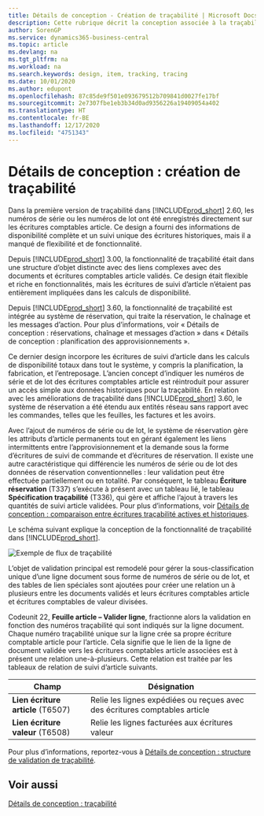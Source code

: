 ```yaml
---
title: Détails de conception - Création de traçabilité | Microsoft Docs
description: Cette rubrique décrit la conception associée à la traçabilité dans Business Central.
author: SorenGP
ms.service: dynamics365-business-central
ms.topic: article
ms.devlang: na
ms.tgt_pltfrm: na
ms.workload: na
ms.search.keywords: design, item, tracking, tracing
ms.date: 10/01/2020
ms.author: edupont
ms.openlocfilehash: 87c85de9f501e093679512b709841d0027fe17bf
ms.sourcegitcommit: 2e7307fbe1eb3b34d0ad9356226a19409054a402
ms.translationtype: HT
ms.contentlocale: fr-BE
ms.lasthandoff: 12/17/2020
ms.locfileid: "4751343"
---
```

# <a name="design-details-item-tracking-design"></a>Détails de conception : création de traçabilité
Dans la première version de traçabilité dans [!INCLUDE[prod_short](includes/prod_short.md)] 2.60, les numéros de série ou les numéros de lot ont été enregistrés directement sur les écritures comptables article. Ce design a fourni des informations de disponibilité complète et un suivi unique des écritures historiques, mais il a manqué de flexibilité et de fonctionnalité.  

Depuis [!INCLUDE[prod_short](includes/prod_short.md)] 3.00, la fonctionnalité de traçabilité était dans une structure d’objet distincte avec des liens complexes avec des documents et écritures comptables article validés. Ce design était flexible et riche en fonctionnalités, mais les écritures de suivi d’article n’étaient pas entièrement impliquées dans les calculs de disponibilité.  

Depuis [!INCLUDE[prod_short](includes/prod_short.md)] 3.60, la fonctionnalité de traçabilité est intégrée au système de réservation, qui traite la réservation, le chaînage et les messages d’action. Pour plus d’informations, voir « Détails de conception : réservations, chaînage et messages d’action » dans « Détails de conception : planification des approvisionnements ».  

Ce dernier design incorpore les écritures de suivi d’article dans les calculs de disponibilité totaux dans tout le système, y compris la planification, la fabrication, et l’entreposage. L’ancien concept d’indiquer les numéros de série et de lot des écritures comptables article est réintroduit pour assurer un accès simple aux données historiques pour la traçabilité. En relation avec les améliorations de traçabilité dans [!INCLUDE[prod_short](includes/prod_short.md)] 3.60, le système de réservation a été étendu aux entités réseau sans rapport avec les commandes, telles que les feuilles, les factures et les avoirs.  

Avec l’ajout de numéros de série ou de lot, le système de réservation gère les attributs d’article permanents tout en gérant également les liens intermittents entre l’approvisionnement et la demande sous la forme d’écritures de suivi de commande et d’écritures de réservation. Il existe une autre caractéristique qui différencie les numéros de série ou de lot des données de réservation conventionnelles : leur validation peut être effectuée partiellement ou en totalité. Par conséquent, le tableau **Écriture réservation** (T337) s’exécute à présent avec un tableau lié, le tableau **Spécification traçabilité** (T336), qui gère et affiche l’ajout à travers les quantités de suivi article validées. Pour plus d’informations, voir [Détails de conception : comparaison entre écritures traçabilité actives et historiques](design-details-active-versus-historic-item-tracking-entries.md).  

Le schéma suivant explique la conception de la fonctionnalité de traçabilité dans [!INCLUDE[prod_short](includes/prod_short.md)].  

![Exemple de flux de traçabilité](media/design_details_item_tracking_design.png "Exemple de flux de traçabilité")  

L’objet de validation principal est remodelé pour gérer la sous-classification unique d’une ligne document sous forme de numéros de série ou de lot, et des tables de lien spéciales sont ajoutées pour créer une relation un à plusieurs entre les documents validés et leurs écritures comptables article et écritures comptables de valeur divisées.  

Codeunit 22, **Feuille article – Valider ligne**, fractionne alors la validation en fonction des numéros traçabilité qui sont indiqués sur la ligne document. Chaque numéro traçabilité unique sur la ligne crée sa propre écriture comptable article pour l’article. Cela signifie que le lien de la ligne de document validée vers les écritures comptables article associées est à présent une relation une-à-plusieurs. Cette relation est traitée par les tableaux de relation de suivi d’article suivants.  

|Champ|Désignation|  
|---------------|---------------------------------------|  
|**Lien écriture article** (T6507)|Relie les lignes expédiées ou reçues avec des écritures comptables article|  
|**Lien écriture valeur** (T6508)|Relie les lignes facturées aux écritures valeur|  

Pour plus d’informations, reportez-vous à [Détails de conception : structure de validation de traçabilité](design-details-item-tracking-posting-structure.md).  

## <a name="see-also"></a>Voir aussi  
[Détails de conception : traçabilité](design-details-item-tracking.md)
